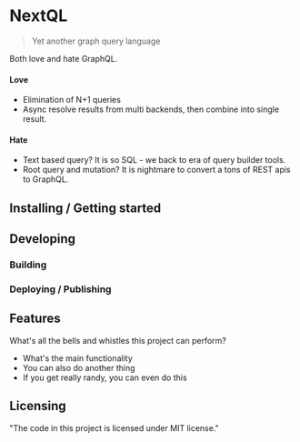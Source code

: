# NextQL
> Yet another graph query language

Both love and hate GraphQL.
#### Love
* Elimination of N+1 queries
* Async resolve results from multi backends, then combine into single result.

#### Hate
* Text based query? It is so SQL - we back to era of query builder tools.
* Root query and mutation? It is nightmare to convert a tons of REST apis to GraphQL.


## Installing / Getting started


## Developing


### Building



### Deploying / Publishing


## Features

What's all the bells and whistles this project can perform?
* What's the main functionality
* You can also do another thing
* If you get really randy, you can even do this



## Licensing

"The code in this project is licensed under MIT license."

